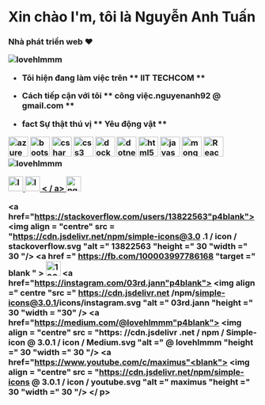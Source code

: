 <h1 align = "centre"> Xin chào I'm, tôi là Nguyễn Anh Tuấn </ h1>
<h3 align = "centre"> Nhà phát triển web ♥ </ h3>

<p align = "left"> <img src = "https : //komarev.com/ghpvc/? username = lovehlmmm "alt =" lovehlmmm "/> </ p>

- Tôi hiện đang làm việc trên ** IIT TECHCOM **

- Cách tiếp cận với tôi ** công việc.nguyenanh92 @ gmail.com **

- fact Sự thật thú vị ** Yêu động vật **

<p align = "left"> <img src = "https://www.vectorlogo.zone/logos/microsoft_azure/microsoft_azure-icon.svg" alt = "azure" width = "40" height = "40" /> <img src = "https://devicons.github.io/devicon/devicon.git/icons/bootstrap/bootstrap-plain.svg" alt = "bootstrap" width = "40" height = "40" /> <img src = "https://devicons.github.io/devicon/devicon.git/icons/csharp/csharp-origen.svg" alt = "csharp" width = "40" height = "40" /> <img src = "https://devicons.github.io/devicon/devicon.git/icons/css3/css3-origen-wordmark.svg" alt = "css3" width = "40" height = "40" /> <img src = "https://devicons.github.io/devicon/devicon.git/icons/docker/docker-origen-wordmark.svg" alt = "docker "width =" 40 "height =" 40 "/> <img src =" https://devicons.github.io/devicon/devicon.git/icons/dot-net/dot-net-origen-wordmark.svg "alt =" dotnet "width =" 40 "height =" 40 "/> <img src =" https://devicons.github.io/devicon/devicon.git/icons/html5/html5-origen-wordmark.svg "alt =" html5 "width =" 40 "height =" 40 "/> <img src =" https://devicons.github.io/devicon/devicon.git/icons/javascript/javascript-origen.svg "alt = "javascript" width = "40" height = "40" /> <img src = "https://devicons.github.io/devicon/devicon.git/icons/mongodb/mongodb-origen-wordmark.svg" alt = "mongodb" width = "40" height = "40" /> <img src = "https: //devicons.github.io / devicon / devicon.git / icon / Reac / Reac-original-wordmark.svg "alt =" Reac "width =" 40 "height =" 40 "/> </ p><img align = "centre" src = "https://github-readme-stats.vercel.app/api?username=lovehlmmm&show_icons=true" alt = "lovehlmmm" />

<p align = "centre"> <a href = "https://codepen.io/lovehlmmm" target = "blank"> <img align = "centre" src = "https://cdn.jsdelivr.net/npm/simple-icons@3.0.1/icons/ codepen.svg "alt =" lovehlmmm "height =" 30 "width =" 30 "/> </a> <a href="https://twitter.com/lovehlmmm"p4blank"> <img align = "trung tâm" src = "https://cdn.jsdelivr.net/npm/simple-icons@3.0.1/icons/twitter.svg" alt = "lovehlmmm" height = "30" width = "30" /> < / a> <a href = "htt: // linkin.com / in / nguyenanh92 "target =" blank "> <img align =" centre "src =" https://cdn.jsdelivr.net/npm/simple-icons@3.0.1/icons/linkedin.svg "alt = "nguyenanh92" height = "30" width = "30" /> </a>



<a href="https://stackoverflow.com/users/13822563"p4blank"> <img align = "centre" src = "https://cdn.jsdelivr.net/npm/simple-icons@3.0 .1 / icon / stackoverflow.svg "alt =" 13822563 "height =" 30 "width =" 30 "/> </a>
<a href =" https://fb.com/100003997786168 "target =" blank " > <img align = "centre" src = "https://cdn.jsdelivr.net/npm/simple-icons@3.0.1/icons/facebook.svg" alt = "100003997786168" height = "30" width = " 30 "/> </a>
<a href="https://instagram.com/03rd.jann"p4blank"> <img align =" centre "src =" https://cdn.jsdelivr.net /npm/simple-icons@3.0.1/icons/instagram.svg "alt =" 03rd.jann "height =" 30 "width = "30" /> </a>
<a href="https://medium.com/@lovehlmmm"p4blank"> <img align = "centre" src = "https: //cdn.jsdelivr .net / npm / Simple-icon @ 3.0.1 / icon / Medium.svg "alt =" @ lovehlmmm "height =" 30 "width =" 30 "/> </a>
<a href="https://www.youtube.com/c/maximus"<blank"> <img align = "centre" src = "https://cdn.jsdelivr.net/npm/simple-icons @ 3.0.1 / icon / youtube.svg "alt =" maximus "height =" 30 "width =" 30 "/> </a>
</ p>

